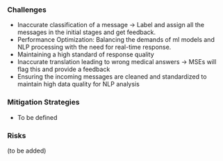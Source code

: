 ### Challenges

- Inaccurate classification of a message -> Label and assign all
the messages in the initial stages and get feedback.
- Performance Optimization: Balancing the demands of ml models and NLP processing with the need for real-time response.
- Maintaining a high standard of response quality
- Inaccurate translation leading to wrong medical answers -> MSEs
will flag this and provide a feedback
- Ensuring the incoming messages are cleaned and standardized to
maintain high data quality for NLP analysis

### Mitigation Strategies

- To be defined

### Risks

(to be added)